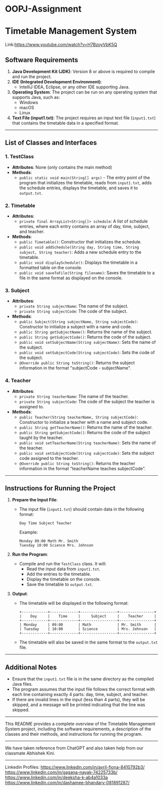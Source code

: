 # OOPJ-Assignment

# Timetable Management System
Link:https://www.youtube.com/watch?v=H7BzoyVbK5Q
## Software Requirements

1. **Java Development Kit (JDK)**: Version 8 or above is required to compile and run the project.
2. **IDE (Integrated Development Environment)**: 
   - IntelliJ IDEA, Eclipse, or any other IDE supporting Java.
3. **Operating System**: The project can be run on any operating system that supports Java, such as:
   - Windows
   - macOS
   - Linux
4. **Text File (input1.txt)**: The project requires an input text file (`input1.txt`) that contains the timetable data in a specified format.

---

## List of Classes and Interfaces

### 1. **TestClass**
   - **Attributes**: None (only contains the main method)
   - **Methods**:
     - `public static void main(String[] args)` - The entry point of the program that initializes the timetable, reads from `input1.txt`, adds the schedule entries, displays the timetable, and saves it to `output.txt`.

### 2. **Timetable**
   - **Attributes**:
     - `private final ArrayList<String[]> schedule`: A list of schedule entries, where each entry contains an array of day, time, subject, and teacher.
   - **Methods**:
     - `public Timetable()`: Constructor that initializes the schedule.
     - `public void addSchedule(String day, String time, String subject, String teacher)`: Adds a new schedule entry to the timetable.
     - `public void displaySchedule()`: Displays the timetable in a formatted table on the console.
     - `public void saveToFile(String filename)`: Saves the timetable to a file in the same format as displayed on the console.

### 3. **Subject**
   - **Attributes**:
     - `private String subjectName`: The name of the subject.
     - `private String subjectCode`: The code of the subject.
   - **Methods**:
     - `public Subject(String subjectName, String subjectCode)`: Constructor to initialize a subject with a name and code.
     - `public String getSubjectName()`: Returns the name of the subject.
     - `public String getSubjectCode()`: Returns the code of the subject.
     - `public void setSubjectName(String subjectName)`: Sets the name of the subject.
     - `public void setSubjectCode(String subjectCode)`: Sets the code of the subject.
     - `@Override public String toString()`: Returns the subject information in the format "subjectCode - subjectName".

### 4. **Teacher**
   - **Attributes**:
     - `private String teacherName`: The name of the teacher.
     - `private String subjectCode`: The code of the subject the teacher is assigned to.
   - **Methods**:
     - `public Teacher(String teacherName, String subjectCode)`: Constructor to initialize a teacher with a name and subject code.
     - `public String getTeacherName()`: Returns the name of the teacher.
     - `public String getSubjectCode()`: Returns the code of the subject taught by the teacher.
     - `public void setTeacherName(String teacherName)`: Sets the name of the teacher.
     - `public void setSubjectCode(String subjectCode)`: Sets the subject code assigned to the teacher.
     - `@Override public String toString()`: Returns the teacher information in the format "teacherName teaches subjectCode".

---

## Instructions for Running the Project

1. **Prepare the Input File**:
   - The input file (`input1.txt`) should contain data in the following format:
     ```
     Day Time Subject Teacher
     ```
     Example:
     ```
     Monday 09:00 Math Mr. Smith
     Tuesday 10:00 Science Mrs. Johnson
     ```

2. **Run the Program**:
   - Compile and run the `TestClass` class. It will:
     - Read the input data from `input1.txt`.
     - Add the entries to the timetable.
     - Display the timetable on the console.
     - Save the timetable to `output.txt`.

3. **Output**:
   - The timetable will be displayed in the following format:
     ```
     +------------+-------------+-----------------+----------------+
     |    Day     |    Time     |     Subject     |    Teacher     |
     +------------+-------------+-----------------+----------------+
     | Monday     | 09:00       | Math            | Mr. Smith      |
     | Tuesday    | 10:00       | Science         | Mrs. Johnson   |
     +------------+-------------+-----------------+----------------+
     ```

   - The timetable will also be saved in the same format to the `output.txt` file.

---

## Additional Notes

- Ensure that the `input1.txt` file is in the same directory as the compiled Java files.
- The program assumes that the input file follows the correct format with each line containing exactly 4 parts: day, time, subject, and teacher.
- If there are invalid lines in the input (less than 4 parts), they will be skipped, and a message will be printed indicating that the line was skipped.

---

This README provides a complete overview of the Timetable Management System project, including the software requirements, a description of the classes and their methods, and instructions for running the program.

---

We have taken reference from ChatGPT and also taken help from our classmate Abhishek Kini. 

---
Linkedin Profiles:
https://www.linkedin.com/in/avril-fiona-8410792b3/
https://www.linkedin.com/in/gagana-nayak-74225733b/
https://www.linkedin.com/in/deeksha-k-ab4a1033a
https://www.linkedin.com/in/dashamee-bhandary-081891287/
